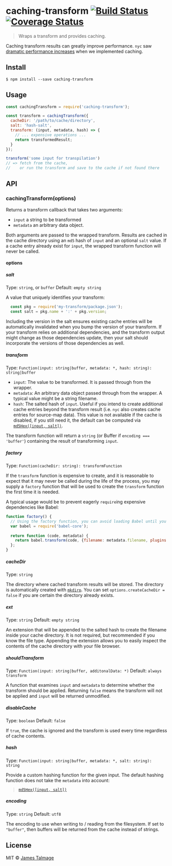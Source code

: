 # caching-transform [![Build Status](https://travis-ci.org/jamestalmage/caching-transform.svg?branch=master)](https://travis-ci.org/jamestalmage/caching-transform) [![Coverage Status](https://coveralls.io/repos/jamestalmage/caching-transform/badge.svg?branch=master&service=github)](https://coveralls.io/github/jamestalmage/caching-transform?branch=master)

> Wraps a transform and provides caching.

Caching transform results can greatly improve performance. `nyc` saw [dramatic performance increases](https://github.com/bcoe/nyc/pull/101#issuecomment-165716069) when we implemented caching. 


## Install

```
$ npm install --save caching-transform
```


## Usage

```js
const cachingTransform = require('caching-transform');

const transform = cachingTransform({
  cacheDir: '/path/to/cache/directory',
  salt: 'hash-salt',
  transform: (input, metadata, hash) => {
    // ... expensive operations ...
    return transformedResult;
  }
});

transform('some input for transpilation')
// => fetch from the cache,
//    or run the transform and save to the cache if not found there
```


## API

### cachingTransform(options)

Returns a transform callback that takes two arguments:

 - `input` a string to be transformed
 - `metadata` an arbitrary data object.

Both arguments are passed to the wrapped transform. Results are cached in the cache directory using an `md5` hash of `input` and an optional `salt` value. If a cache entry already exist for `input`, the wrapped transform function will never be called.

#### options
                 
##### salt

Type: `string`, or `buffer`
Default: `empty string`

A value that uniquely identifies your transform:

```js
  const pkg = require('my-transform/package.json');
  const salt = pkg.name + ':' + pkg.version;
```

Including the version in the salt ensures existing cache entries will be automatically invalidated when you bump the version of your transform. If your transform relies on additional dependencies, and the transform output might change as those dependencies update, then your salt should incorporate the versions of those dependencies as well.

##### transform

Type: `Function(input: string|buffer, metadata: *, hash: string): string|buffer`  

 - `input`: The value to be transformed. It is passed through from the wrapper.
 - `metadata`: An arbitrary data object passed through from the wrapper. A typical value might be a string filename.
 - `hash`: The salted hash of `input`. Useful if you intend to create additional cache entries beyond the transform result (i.e. `nyc` also creates cache entries for source-map data). This value is not available if the cache is disabled, if you still need it, the default can be computed via [`md5Hex([input, salt])`](https://www.npmjs.com/package/md5-hex).

The transform function will return a `string` (or Buffer if `encoding === 'buffer'`) containing the result of transforming `input`.

##### factory

Type: `Function(cacheDir: string): transformFunction`

If the `transform` function is expensive to create, and it is reasonable to expect that it may never be called during the life of the process, you may supply a `factory` function that will be used to create the `transform` function the first time it is needed.

A typical usage would be to prevent eagerly `require`ing expensive dependencies like Babel:

```js
function factory() {
  // Using the factory function, you can avoid loading Babel until you are sure it is needed. 
  var babel = require('babel-core');
  
  return function (code, metadata) {
    return babel.transform(code, {filename: metadata.filename, plugins: [/* ... */]});
  };
}
```

##### cacheDir

Type: `string`

The directory where cached transform results will be stored. The directory is automatically created with [`mkdirp`](https://www.npmjs.com/package/mkdirp). You can set `options.createCacheDir = false` if you are certain the directory already exists. 

##### ext

Type: `string`
Default: `empty string`

An extension that will be appended to the salted hash to create the filename inside your cache directory. It is not required, but recommended if you know the file type. Appending the extension allows you to easily inspect the contents of the cache directory with your file browser.

##### shouldTransform

Type: `Function(input: string|buffer, additonalData: *)`
Default: `always transform`

A function that examines `input` and `metadata` to determine whether the transform should be applied. Returning `false` means the transform will not be applied and `input` will be returned unmodified.
 
##### disableCache

Type: `boolean`
Default: `false`

If `true`, the cache is ignored and the transform is used every time regardless of cache contents.
 
##### hash

Type: `Function(input: string|buffer, metadata: *, salt: string): string`

Provide a custom hashing function for the given input. The default hashing function does not take the `metadata` into account:

> [`md5Hex([input, salt])`](https://www.npmjs.com/package/md5-hex)

##### encoding

Type: `string`
Default: `utf8`

The encoding to use when writing to / reading from the filesystem. If set to `"buffer"`, then buffers will be returned from the cache instead of strings.

## License

MIT © [James Talmage](http://github.com/jamestalmage)
